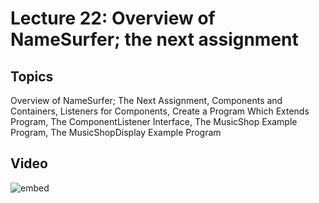 # Lecture 22: Overview of NameSurfer; the next assignment

## Topics

Overview of NameSurfer; The Next Assignment, Components and Containers, 
Listeners for Components, Create a Program Which Extends Program, The 
ComponentListener Interface, The MusicShop Example Program, 
The MusicShopDisplay Example Program 

## Video

![embed](https://www.youtube.com/embed/AGUUQXO8eXk?rel=0)
